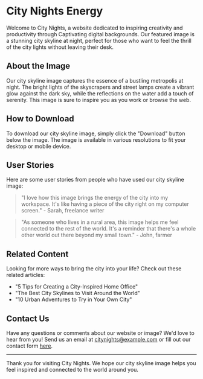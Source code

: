 <!--font:Great Vibes-->

# City Nights Energy

<!--font:Barlow Condensed-->

Welcome to City Nights, a website dedicated to inspiring creativity and productivity through Cap<wbr>ti<wbr>va<wbr>ting digital backgrounds. Our featured image is a stunning city skyline at night, perfect for those who want to feel the thrill of the city lights without leaving their desk.

## About the Image

Our city skyline image captures the essence of a bustling metropolis at night. The bright lights of the skyscrapers and street lamps create a vibrant glow against the dark sky, while the reflections on the water add a touch of serenity. This image is sure to inspire you as you work or browse the web.

## How to Download

To download our city skyline image, simply click the "Download" button below the image. The image is available in various resolutions to fit your desktop or mobile device.

## User Stories

Here are some user stories from people who have used our city skyline image:

> "I love how this image brings the energy of the city into my workspace. It's like having a piece of the city right on my computer screen." - Sarah, freelance writer

> "As someone who lives in a rural area, this image helps me feel connected to the rest of the world. It's a reminder that there's a whole other world out there beyond my small town." - John, farmer

## Related Content

Looking for more ways to bring the city into your life? Check out these related articles:

-   "5 Tips for Creating a City-Inspired Home Office"
-   "The Best City Skylines to Visit Around the World"
-   "10 Urban Adventures to Try in Your Own City"

## Contact Us

Have any questions or comments about our website or image? We'd love to hear from you! Send us an email at [citynights@example.com](mailto:citynights@example.com) or fill out our contact form [here](#contact-form).

---

Thank you for visiting City Nights. We hope our city skyline image helps you feel inspired and connected to the world around you.

<!--

Write me content for website with wallpaper which alt text is:

"A city skyline at night"

The name/title of the page should not be 1:1 copy of the alt text but rather a real content of the website which is using this wallpaper.

- Use markdown format
- Start with heading
- Heading should be short and concise
- The content should look like a real website
- The website should not be about the wallpaper, wallpaper is just a related background
- Heading should be contain work "wallpaper" or "background"
- Include real sections like references, contact, user stories, etc. use things relevant to the page purpose.
- Feel free to use structure like headings, bullets, numbering, blockquotes, paragraphs, horizontal lines, etc.
- You can use formatting like bold or _italic_
- You can include UTF-8 emojis
- Links should be only #hash anchors (and you can refer to the document itself)
- Do not include images


---


# Nighttime Vibes: A Cityscape Wallpaper for Your Desktop

Welcome to Nighttime Vibes, a website dedicated to bringing the energy of the city skyline into your digital space. Our featured wallpaper is a stunning image of a city skyline at night, perfect for those who want to feel the thrill of the city lights without leaving their desk.

## About the Wallpaper

Our city skyline wallpaper captures the essence of a bustling metropolis at night. The bright lights of the skyscrapers and street lamps create a vibrant glow against the dark sky, while the reflections on the water add a touch of serenity. This wallpaper is sure to inspire creativity and productivity as you work or browse the web.

## How to Download

To download our city skyline wallpaper, simply click the "Download" button below the image. The wallpaper is available in various resolutions to fit your desktop or mobile device.

## User Stories

Here are some user stories from people who have used our city skyline wallpaper:

> "I love the energy this wallpaper brings to my workspace. It reminds me of all the possibilities that come with living in a big city." - Sarah, freelance writer

> "As someone who lives in a rural area, this wallpaper helps me feel connected to the rest of the world. It's like having a piece of the city right on my computer screen." - John, farmer

## Related Content

Looking for more ways to bring the city into your life? Check out these related articles:

- "5 Tips for Creating a City-Inspired Home Office"
- "The Best City Skylines to Visit Around the World"
- "10 Urban Adventures to Try in Your Own City"

## Contact Us

Have any questions or comments about our website or wallpaper? We'd love to hear from you! Send us an email at [nighttimevibes@example.com](mailto:nighttimevibes@example.com) or fill out our contact form [here](#contact-form).

---

Thank you for visiting Nighttime Vibes. We hope our city skyline wallpaper helps you feel inspired and connected to the world around you.


---


Heading should not include word "wallpaper". The website should not be about the wallpaper itself, wallpaper is just a related background, rewrite whole content.


---


# City Nights: Bring the Energy of the City Skyline to Your Digital Space

Welcome to City Nights, a website dedicated to inspiring creativity and productivity through Cap<wbr>ti<wbr>va<wbr>ting digital backgrounds. Our featured image is a stunning city skyline at night, perfect for those who want to feel the thrill of the city lights without leaving their desk.

## About the Image

Our city skyline image captures the essence of a bustling metropolis at night. The bright lights of the skyscrapers and street lamps create a vibrant glow against the dark sky, while the reflections on the water add a touch of serenity. This image is sure to inspire you as you work or browse the web.

## How to Download

To download our city skyline image, simply click the "Download" button below the image. The image is available in various resolutions to fit your desktop or mobile device.

## User Stories

Here are some user stories from people who have used our city skyline image:

> "I love how this image brings the energy of the city into my workspace. It's like having a piece of the city right on my computer screen." - Sarah, freelance writer

> "As someone who lives in a rural area, this image helps me feel connected to the rest of the world. It's a reminder that there's a whole other world out there beyond my small town." - John, farmer

## Related Content

Looking for more ways to bring the city into your life? Check out these related articles:

- "5 Tips for Creating a City-Inspired Home Office"
- "The Best City Skylines to Visit Around the World"
- "10 Urban Adventures to Try in Your Own City"

## Contact Us

Have any questions or comments about our website or image? We'd love to hear from you! Send us an email at [citynights@example.com](mailto:citynights@example.com) or fill out our contact form [here](#contact-form).

---

Thank you for visiting City Nights. We hope our city skyline image helps you feel inspired and connected to the world around you.

-->

